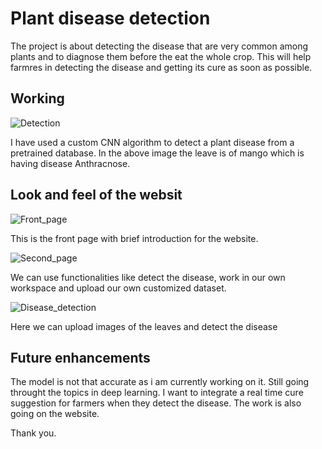 # Plant disease detection

The project is about detecting the disease that are very common among plants and to diagnose them before the eat the whole crop. This will help farmres in detecting the disease and getting its cure as soon as possible. 

## Working 

![Detection](images/results.png)

I have used a custom CNN algorithm to detect a plant disease from a pretrained database. In the above image the leave is of mango which is having disease Anthracnose. 

## Look and feel of the websit

![Front_page](images/Frontpage.png)

This is the front page with brief introduction for the website.

![Second_page](images/secondpage.png)

We can use functionalities like detect the disease, work in our own workspace and upload our own customized dataset. 

![Disease_detection](images/disease_detection.png)

Here we can upload images of the leaves and detect the disease 

## Future enhancements 

The model is not that accurate as i am currently working on it. Still going throught the topics in deep learning.
I want to integrate a real time cure suggestion for farmers when they detect the disease. 
The work is also going on the website. 

Thank you. 
